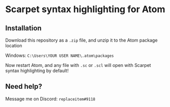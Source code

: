 # Scarpet syntax highlighting for Atom

## Installation

Download this repository as a `.zip` file, and unzip it to the Atom package location

Windows: `C:\Users\YOUR USER NAME\.atom\packages`

Now restart Atom, and any file with `.sc` or `.scl` will open with Scarpet syntax highlighting by default!

## Need help?

Message me on Discord:
`replaceitem#9118`
